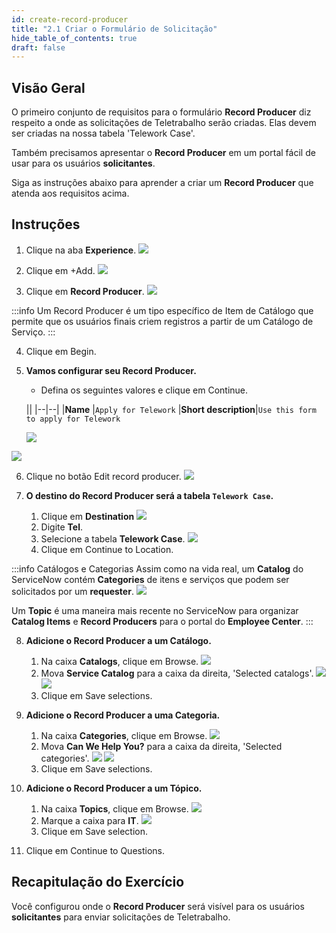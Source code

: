 ```yaml
---
id: create-record-producer
title: "2.1 Criar o Formulário de Solicitação"
hide_table_of_contents: true
draft: false
---
```


## Visão Geral

O primeiro conjunto de requisitos para o formulário **Record Producer** diz respeito a onde as solicitações de Teletrabalho serão criadas. Elas devem ser criadas na nossa tabela 'Telework Case'.

Também precisamos apresentar o **Record Producer** em um portal fácil de usar para os usuários **solicitantes**.

Siga as instruções abaixo para aprender a criar um **Record Producer** que atenda aos requisitos acima.

## Instruções

1. Clique na aba **Experience**.
![](../images/2023-10-20-08-32-52.png)


2. Clique em <span className="button-tan-blue">+Add</span>.
![](../images/2023-10-20-08-33-22.png)


3. Clique em **Record Producer**.
![](../images/2023-10-20-08-34-21.png)

:::info
Um Record Producer é um tipo específico de Item de Catálogo que permite que os usuários finais criem registros a partir de um Catálogo de Serviço.
:::

4. Clique em <span className="button-purple">Begin</span>.


5. **Vamos configurar seu Record Producer.**
    - Defina os seguintes valores e clique em <span className="button-purple">Continue</span>. 

    || 
    |--|--|
    |**Name**             |`Apply for Telework`
    |**Short description**|`Use this form to apply for Telework`

    ![](../images/2023-10-20-08-37-11.png)

![](../images/2023-10-20-08-41-41.png)

6. Clique no botão <span className="button-tan-black">Edit record producer</span>.
![](../images/2023-10-20-08-41-58.png)


7. **O destino do Record Producer será a tabela `Telework Case`.**
   1. Clique em **Destination** 
   ![](../images/2023-10-20-09-06-30.png)
   2. Digite **Tel**.
   3. Selecione a tabela **Telework Case**.
   ![](../images/2023-10-20-09-07-19.png)
   4. Clique em <span className="button-purple">Continue to Location</span>.


:::info Catálogos e Categorias
Assim como na vida real, um **Catalog** do ServiceNow contém **Categories** de itens e serviços que podem ser solicitados por um **requester**.
![](../images/2023-10-20-09-17-04.png)

Um **Topic** é uma maneira mais recente no ServiceNow para organizar **Catalog Items** e **Record Producers** para o portal do **Employee Center**.
:::

8. **Adicione o Record Producer a um Catálogo.**
    1. Na caixa **Catalogs**, clique em Browse.
    ![](../images/2023-10-20-09-14-06.png)
    2. Mova **Service Catalog** para a caixa da direita, 'Selected catalogs'.
    ![](../images/2023-11-03-10-56-23.png)
    ![](../images/2023-11-03-10-56-44.png)
    3. Clique em <span className="button-purple">Save selections</span>.


9. **Adicione o Record Producer a uma Categoria.**
    1. Na caixa **Categories**, clique em Browse.
    ![](../images/2023-10-20-09-19-11.png)
    2. Mova **Can We Help You?** para a caixa da direita, 'Selected categories'.
    ![](../images/2023-11-03-10-57-45.png)
    ![](../images/2023-11-03-10-58-06.png)
    3. Clique em <span className="button-purple">Save selections</span>.


10. **Adicione o Record Producer a um Tópico.**
    1. Na caixa **Topics**, clique em Browse.
    ![](../images/2023-10-20-09-22-56.png)
    2. Marque a caixa para **IT**.
    ![](../images/2023-10-20-09-24-25.png)
    3. Clique em <span className="button-purple">Save selection</span>.


11. Clique em <span className="button-purple">Continue to Questions</span>.

## Recapitulação do Exercício

Você configurou onde o **Record Producer** será visível para os usuários **solicitantes** para enviar solicitações de Teletrabalho.
